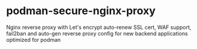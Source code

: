 # podman-secure-nginx-proxy
Nginx reverse proxy with Let's encrypt auto-renew SSL cert, WAF support, fail2ban and auto-gen reverse proxy config for new backend applications optimized for podman
